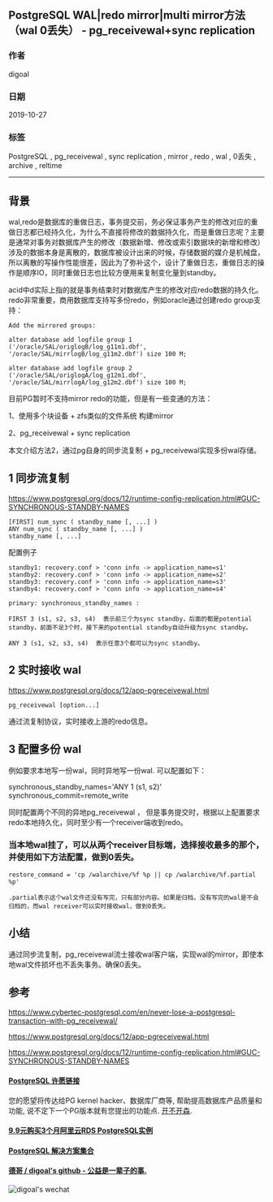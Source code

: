 ## PostgreSQL WAL|redo mirror|multi mirror方法（wal 0丢失） - pg_receivewal+sync replication  
                                                                               
### 作者                                      
digoal                                                                               
                                                                               
### 日期                                                                               
2019-10-27                                                                            
                                                                               
### 标签                                                                               
PostgreSQL , pg_receivewal , sync replication , mirror , redo , wal , 0丢失 , archive , reltime     
                                                                               
----                                                                               
                                                                               
## 背景         
wal,redo是数据库的重做日志，事务提交前，务必保证事务产生的修改对应的重做日志都已经持久化，为什么不直接将修改的数据持久化，而是重做日志呢？主要是通常对事务对数据库产生的修改（数据新增、修改或索引数据块的新增和修改）涉及的数据本身是离散的，数据库被设计出来的时候，存储数据的媒介是机械盘，所以离散的写操作性能很差，因此为了弥补这个，设计了重做日志，重做日志的操作是顺序IO，同时重做日志也比较方便用来复制变化量到standby。  
  
acid中d实际上指的就是事务结束时对数据库产生的修改对应redo数据的持久化。redo非常重要，商用数据库支持写多份redo，例如oracle通过创建redo group支持：  
  
  
```  
Add the mirrored groups:  
  
alter database add logfile group 1 ('/oracle/SAL/origlogB/log_g11m1.dbf', '/oracle/SAL/mirrlogB/log_g11m2.dbf') size 100 M;  
  
alter database add logfile group 2 ('/oracle/SAL/origlogA/log_g12m1.dbf', '/oracle/SAL/mirrlogA/log_g12m2.dbf') size 100 M;  
```  
  
目前PG暂时不支持mirror redo的功能，但是有一些变通的方法：  
  
1、使用多个块设备 + zfs类似的文件系统 构建mirror   
  
2、pg_receivewal + sync replication  
  
本文介绍方法2，通过pg自身的同步流复制 + pg_receivewal实现多份wal存储。  
  
## 1 同步流复制  
  
https://www.postgresql.org/docs/12/runtime-config-replication.html#GUC-SYNCHRONOUS-STANDBY-NAMES  
  
```  
[FIRST] num_sync ( standby_name [, ...] )  
ANY num_sync ( standby_name [, ...] )  
standby_name [, ...]  
```  
  
配置例子  
  
```  
standby1: recovery.conf > 'conn info -> application_name=s1'  
standby2: recovery.conf > 'conn info -> application_name=s2'  
standby3: recovery.conf > 'conn info -> application_name=s3'  
standby4: recovery.conf > 'conn info -> application_name=s4'  
  
primary: synchronous_standby_names :   
  
FIRST 3 (s1, s2, s3, s4)  表示前三个为sync standby，后面的都是potential standby，前面不足3个时，接下来的potential standby自动升级为sync standby。  
  
ANY 3 (s1, s2, s3, s4)  表示任意3个都可以为sync standby。  
```  
  
## 2 实时接收 wal   
https://www.postgresql.org/docs/12/app-pgreceivewal.html  
  
```  
pg_receivewal [option...]  
```  
  
通过流复制协议，实时接收上游的redo信息。  
  
## 3 配置多份 wal  
  
例如要求本地写一份wal，同时异地写一份wal. 可以配置如下：  
  
synchronous_standby_names='ANY 1 (s1, s2)'  
synchronous_commit=remote_write  
  
同时配置两个不同的异地pg_receivewal ， 但是事务提交时，根据以上配置要求redo本地持久化，同时至少有一个receiver端收到redo。   
  
### 当本地wal挂了，可以从两个receiver目标端，选择接收最多的那个，并使用如下方法配置，做到0丢失。  
  
```  
restore_command = 'cp /walarchive/%f %p || cp /walarchive/%f.partial %p'  
  
.partial表示这个wal文件还没有写完，只有部分内容。如果是归档，没有写完的wal是不会归档的，而wal receiver可以实时接收wal，做到0丢失。  
```  
  
## 小结  
通过同步流复制，pg_receivewal流士接收wal客户端，实现wal的mirror，即使本地wal文件损坏也不丢失事务。确保0丢失。    
      
## 参考      
https://www.cybertec-postgresql.com/en/never-lose-a-postgresql-transaction-with-pg_receivewal/  
  
https://www.postgresql.org/docs/12/app-pgreceivewal.html  
  
https://www.postgresql.org/docs/12/runtime-config-replication.html#GUC-SYNCHRONOUS-STANDBY-NAMES  
  
  
  
  
  
  
  
  
  
  
  
  
  
  
  
  
  
  
  
  
  
  
  
  
  
  
  
  
  
  
  
  
  
  
  
  
  
  
  
  
  
  
  
  
  
  
  
#### [PostgreSQL 许愿链接](https://github.com/digoal/blog/issues/76 "269ac3d1c492e938c0191101c7238216")
您的愿望将传达给PG kernel hacker、数据库厂商等, 帮助提高数据库产品质量和功能, 说不定下一个PG版本就有您提出的功能点. [开不开森](https://github.com/digoal/blog/issues/76 "269ac3d1c492e938c0191101c7238216").  
  
  
#### [9.9元购买3个月阿里云RDS PostgreSQL实例](https://www.aliyun.com/database/postgresqlactivity "57258f76c37864c6e6d23383d05714ea")
  
  
#### [PostgreSQL 解决方案集合](https://yq.aliyun.com/topic/118 "40cff096e9ed7122c512b35d8561d9c8")
  
  
#### [德哥 / digoal's github - 公益是一辈子的事.](https://github.com/digoal/blog/blob/master/README.md "22709685feb7cab07d30f30387f0a9ae")
  
  
![digoal's wechat](../pic/digoal_weixin.jpg "f7ad92eeba24523fd47a6e1a0e691b59")
  
